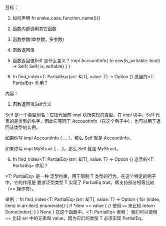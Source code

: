 目标：
1. 如何声明
    fn  snake_case_function_name(){}

2. 函数内部调用其它函数

3. 函数参数(单参数，多参数)

4. 函数返回值

5. 函数返回值Self 是什么含义？
impl AccountInfo{
    fn new(is_writable: bool) -> Self{
        Self{ is_writable}
    }
}

6. fn find_index<T: PartialEq>(arr: &[T], value: T) -> Option<usize> {}
这里的<T: PartialEq> 作用？




内容：
1. 函数返回值Self含义

Self 是一个类型别名：它指代当前 impl 块所实现的类型。在 impl 块中，Self 代表的是类型的名字，因此它等同于 AccountInfo（在这个例子中），也可以用于返回该类型的实例。

如果你写 impl AccountInfo { ... }，那么 Self 就是 AccountInfo。

如果你写 impl<T> MyStruct<T> { ... }，那么 Self 就是 MyStruct<T>。



6.  fn find_index<T: PartialEq>(arr: &[T], value: T) -> Option<usize> {}
这里的<T: PartialEq> 作用？

<T: PartialEq> 是一种 泛型约束，用于限制 T 类型的行为。在这个特定的例子中，它的作用是 要求泛型类型 T 实现了 PartialEq trait，即支持部分相等比较（== 操作符）。

举例：
fn find_index<T: PartialEq>(arr: &[T], value: T) -> Option<usize> {
    for (index, item) in arr.iter().enumerate() {
        if *item == value {  // 使用 `==` 来比较
            return Some(index);
        }
    }
    None
}
在这个函数中，<T: PartialEq> 表明：
我们可以使用 == 比较 arr 中的元素和 value，因为它们的类型 T 必须实现 PartialEq。